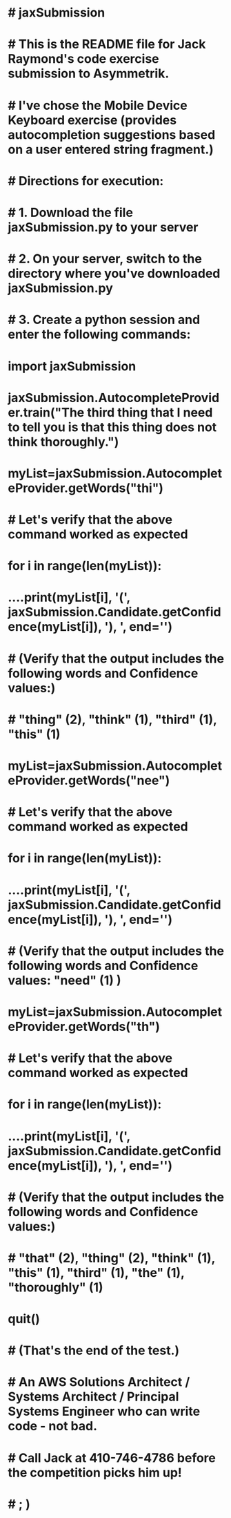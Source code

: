 # # jaxSubmission
# # This is the README file for Jack Raymond's code exercise submission to Asymmetrik.
# # I've chose the Mobile Device Keyboard exercise (provides autocompletion suggestions based on a user entered string fragment.)
# 
# # Directions for execution:
# # 1. Download the file jaxSubmission.py to your server
# # 2. On your server, switch to the directory where you've downloaded jaxSubmission.py 
# # 3. Create a python session and enter the following commands:
# import jaxSubmission
# jaxSubmission.AutocompleteProvider.train("The third thing that I need to tell you is that this thing does not think thoroughly.")
# myList=jaxSubmission.AutocompleteProvider.getWords("thi")
# # Let's verify that the above command worked as expected
# for i in range(len(myList)):
# ....print(myList[i], '(', jaxSubmission.Candidate.getConfidence(myList[i]), '), ', end='')
#
# # (Verify that the output includes the following words and Confidence values:)
# #     "thing" (2), "think" (1), "third" (1), "this" (1)
#
# myList=jaxSubmission.AutocompleteProvider.getWords("nee")
# # Let's verify that the above command worked as expected
# for i in range(len(myList)):
# ....print(myList[i], '(', jaxSubmission.Candidate.getConfidence(myList[i]), '), ', end='')
#
# # (Verify that the output includes the following words and Confidence values: "need" (1) )
#
# myList=jaxSubmission.AutocompleteProvider.getWords("th")
# # Let's verify that the above command worked as expected
# for i in range(len(myList)):
# ....print(myList[i], '(', jaxSubmission.Candidate.getConfidence(myList[i]), '), ', end='')
# 
# # (Verify that the output includes the following words and Confidence values:)
# #     "that" (2), "thing" (2), "think" (1), "this" (1), "third" (1), "the" (1), "thoroughly" (1)
# 
# quit()
#
# # (That's the end of the test.)
#
# # An AWS Solutions Architect / Systems Architect / Principal Systems Engineer who can write code - not bad.
# # Call Jack at 410-746-4786 before the competition picks him up!
# # ; )
#
